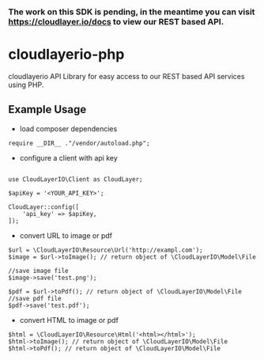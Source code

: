 ### The work on this SDK is pending, in the meantime you can visit https://cloudlayer.io/docs to view our REST based API.

# cloudlayerio-php
cloudlayerio API Library for easy access to our REST based API services using PHP.


## Example Usage
- load composer dependencies
```
require __DIR__ ."/vendor/autoload.php";
```
- configure a client with api key
```

use CloudLayerIO\Client as CloudLayer;

$apiKey = '<YOUR_API_KEY>';

CloudLayer::config([
    'api_key' => $apiKey,
]);
```
- convert URL to image or pdf
```
$url = \CloudLayerIO\Resource\Url('http://exampl.com');
$image = $url->toImage(); // return object of \CloudLayerIO\Model\File

//save image file
$image->save('test.png');

$pdf = $url->toPdf(); // return object of \CloudLayerIO\Model\File
//save pdf file
$pdf->save('test.pdf');
```
- convert HTML to image or pdf
```
$html = \CloudLayerIO\Resource\Html('<html></html>');
$html->toImage(); // return object of \CloudLayerIO\Model\File
$html->toPdf(); // return object of \CloudLayerIO\Model\File
```
